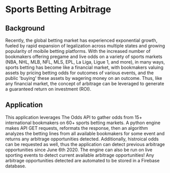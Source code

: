 # Sports Betting Arbitrage


## Background

Recently, the global betting market has experienced exponential growth, fueled by rapid expansion of legalization across multiple states and growing popularity of moibile betting platforms. With the increased number of bookmakers offering pregame and live odds on a variety of sports markets (NBA, NHL, MLB, NFL, MLS, EPL, La Liga, Ligue 1, and more), in many ways, sports betting has become like a financial market, with bookmakers valuing assets by pricing betting odds for outcomes of various events, and the public 'buying' these assets by wagering money on an outcome. Thus, like any financial market, the concept of arbitrage can be leveraged to generate a guaranteed return on investment (ROI).

## Application

This application leverages The Odds API to gather odds from 15+ international bookmakers on 60+ sports betting markets. A python engine makes API GET requests, reformats the response, then an algorithm analyzes the betting lines from all available bookmakers for some event and returns any arbitrage opportunities detected. Additionally, histroical odds can be requested as well, thus the application can detect previous arbitrage opportunities since June 6th 2020. The engine can also be run on live sporting events to detect current available arbitrage opportunities! Any arbitrage opportunities detected are automated to be stored in a Firebase database.
